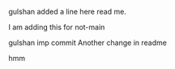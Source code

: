 gulshan added a line here read me.

I am adding this for not-main

gulshan imp commit
Another change in readme

hmm
